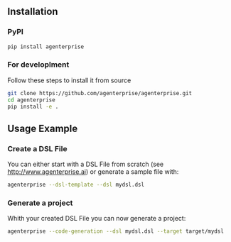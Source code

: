 ## Installation

### PyPI

```bash
pip install agenterprise
```

### For developlment
Follow these steps to install it from source
```bash
git clone https://github.com/agenterprise/agenterprise.git
cd agenterprise
pip install -e .
```

## Usage Example

### Create a DSL File
You can either start with a DSL File from scratch (see http://www.agenterprise.ai) or generate a sample file with:
```bash
agenterprise --dsl-template --dsl mydsl.dsl     
```
### Generate a project
Whith your created DSL File you can now generate a project:
```bash
agenterprise --code-generation --dsl mydsl.dsl --target target/mydsl
```